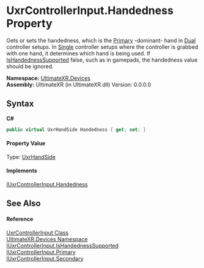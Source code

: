 # UxrControllerInput.Handedness Property 
 


Gets or sets the handedness, which is the <a href="P_UltimateXR_Devices_IUxrControllerInput_Primary">Primary</a> -dominant- hand in <a href="T_UltimateXR_Devices_UxrControllerSetupType">Dual</a> controller setups. In <a href="T_UltimateXR_Devices_UxrControllerSetupType">Single</a> controller setups where the controller is grabbed with one hand, it determines which hand is being used.
 If <a href="P_UltimateXR_Devices_IUxrControllerInput_IsHandednessSupported">IsHandednessSupported</a> false, such as in gamepads, the handedness value should be ignored.

**Namespace:**&nbsp;<a href="N_UltimateXR_Devices">UltimateXR.Devices</a><br />**Assembly:**&nbsp;UltimateXR (in UltimateXR.dll) Version: 0.0.0.0

## Syntax

**C#**<br />
``` C#
public virtual UxrHandSide Handedness { get; set; }
```


#### Property Value
Type: <a href="T_UltimateXR_Core_UxrHandSide">UxrHandSide</a>

#### Implements
<a href="P_UltimateXR_Devices_IUxrControllerInput_Handedness">IUxrControllerInput.Handedness</a><br />

## See Also


#### Reference
<a href="T_UltimateXR_Devices_UxrControllerInput">UxrControllerInput Class</a><br /><a href="N_UltimateXR_Devices">UltimateXR.Devices Namespace</a><br /><a href="P_UltimateXR_Devices_IUxrControllerInput_IsHandednessSupported">IUxrControllerInput.IsHandednessSupported</a><br /><a href="P_UltimateXR_Devices_IUxrControllerInput_Primary">IUxrControllerInput.Primary</a><br /><a href="P_UltimateXR_Devices_IUxrControllerInput_Secondary">IUxrControllerInput.Secondary</a><br />